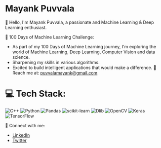 # Mayank Puvvala

👋 Hello, I'm Mayank Puvvala, a passionate and Machine Learning & Deep Learning enthusiast. 

🤖 100 Days of Machine Learning Challenge:
- As part of my 100 Days of Machine Learning journey, I'm exploring the world of Machine Learning, Deep Learning, Computer Vision and data science.
- Sharpening my skills in various algorithms.
- Excited to build intelligent applications that would make a difference.
📧 Reach me at: [puvvalamayank@gmail.com](mailto:puvvalamayank@gmail.com)


  
💻 Tech Stack:
==============
![C++](https://img.shields.io/badge/c++-%2300599C.svg?style=for-the-badge&logo=c%2B%2B&logoColor=white)  ![Python](https://img.shields.io/badge/python-3670A0?style=for-the-badge&logo=python&logoColor=ffdd54)  ![Pandas](https://img.shields.io/badge/pandas-%23150458.svg?style=for-the-badge&logo=pandas&logoColor=white) ![scikit-learn](https://img.shields.io/badge/scikit--learn-%23F7931E.svg?style=for-the-badge&logo=scikit-learn&logoColor=white) ![Dlib](https://img.shields.io/badge/dlib-%2300599C.svg?style=for-the-badge&logo=dlib&logoColor=white) ![OpenCV](https://img.shields.io/badge/opencv-%2300599C.svg?style=for-the-badge&logo=opencv&logoColor=white) ![Keras](https://img.shields.io/badge/keras-%23D00000.svg?style=for-the-badge&logo=keras&logoColor=white) ![TensorFlow](https://img.shields.io/badge/tensorflow-%23FF6F00.svg?style=for-the-badge&logo=tensorflow&logoColor=white)

🔗 Connect with me:
- [LinkedIn](https://www.linkedin.com/in/mayank-puvvala/)
- [Twitter](https://twitter.com/mayankpuvvala)
